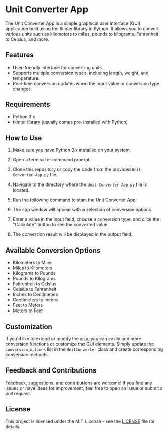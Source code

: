 # Unit Converter App

The Unit Converter App is a simple graphical user interface (GUI) application built using the tkinter library in Python. It allows you to convert various units such as kilometers to miles, pounds to kilograms, Fahrenheit to Celsius, and more.

## Features

- User-friendly interface for converting units.
- Supports multiple conversion types, including length, weight, and temperature.
- Real-time conversion updates when the input value or conversion type changes.

## Requirements

- Python 3.x
- tkinter library (usually comes pre-installed with Python)

## How to Use

1. Make sure you have Python 3.x installed on your system.

2. Open a terminal or command prompt.

3. Clone this repository or copy the code from the provided `Unit-Converter-App.py` file.

4. Navigate to the directory where the `Unit-Converter-App.py` file is located.

5. Run the following command to start the Unit Converter App:

6. The app window will appear with a selection of conversion options.

7. Enter a value in the input field, choose a conversion type, and click the "Calculate" button to see the converted value.

8. The conversion result will be displayed in the output field.

## Available Conversion Options

- Kilometers to Miles
- Miles to Kilometers
- Kilograms to Pounds
- Pounds to Kilograms
- Fahrenheit to Celsius
- Celsius to Fahrenheit
- Inches to Centimeters
- Centimeters to Inches
- Feet to Meters
- Meters to Feet

## Customization

If you'd like to extend or modify the app, you can easily add more conversion functions or customize the GUI elements. Simply update the `conversion_options` list in the `UnitConverter` class and create corresponding conversion methods.

## Feedback and Contributions

Feedback, suggestions, and contributions are welcome! If you find any issues or have ideas for improvement, feel free to open an issue or submit a pull request.

## License

This project is licensed under the MIT License - see the [LICENSE](LICENSE) file for details.
